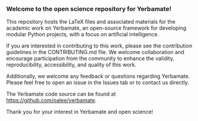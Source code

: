 ### Welcome to the open science repository for Yerbamate!

This repository hosts the LaTeX files and associated materials for the academic work on Yerbamate, an open-source framework for developing modular Python projects, with a focus on artificial intelligence.

If you are interested in contributing to this work, please see the contribution guidelines in the CONTRIBUTING.md file. We welcome collaboration and encourage participation from the community to enhance the validity, reproducibility, accessibility, and quality of this work.

Additionally, we welcome any feedback or questions regarding Yerbamate. Please feel free to open an issue in the Issues tab or to contact us directly.

The Yerbamate code source can be found at https://github.com/oalee/yerbamate.

Thank you for your interest in Yerbamate and open science!

